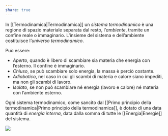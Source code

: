 ```yaml
---
share: true
---
```

In [[Termodinamica|Termodinamica]] un *sistema termodinamico* è una regione di spazio materiale separata dal resto, l’*ambiente*, tramite un confine reale o immaginario. L’insieme del sistema e dell’ambiente costituisce l’*universo termodinamico*.

Può essere:
- *Aperto*, quando è libero di scambiare sia materia che energia con l’esterno. Il confine è immaginario.
- *Chiuso*, se può scambiare solo energia, la massa è perciò costante.
- *Adiabatico*, nel caso in cui gli scambi di materia e calore siano impediti, ma non gli scambi di lavoro.
- *Isolato*, se non può scambiare né energia (lavoro e calore) né materia con l’ambiente esterno.

Ogni sistema termodinamico, come sancito dal [[Primo principio della termodinamica|Primo principio della termodinamica]], è dotato di una data quantità di *energia interna*, data dalla somma di tutte le [[Energia|Energie]] del sistema.

![](cea82bb65a486198b730c75bbde85561_MD5%201.png)